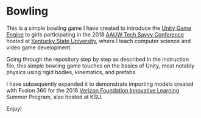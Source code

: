 Bowling
=======

This is a simple bowling game I have created to introduce the
[Unity Game Engine](https://unity3d.com) to girls participating in the 2018
[AAUW Tech Savvy Conference](https://www.aauw.org/what-we-do/stem-education/tech-savvy/)
hosted at [Kentucky State University](http://www.kysu.edu),
where I teach computer science and video game development.

Going through the repository step by step as described in the instruction file,
this simple bowling game touches on the basics of Unity,
most notably physics using rigid bodies, kinematics, and prefabs.

I have subsequently expanded it to demonstrate importing models created with Fusion 360 for the 2018 [Verizon Foundation Innovative Learning](https://www.verizon.com/about/responsibility/verizon-innovative-learning) Summer Program,
also hosted at KSU.

Enjoy!
